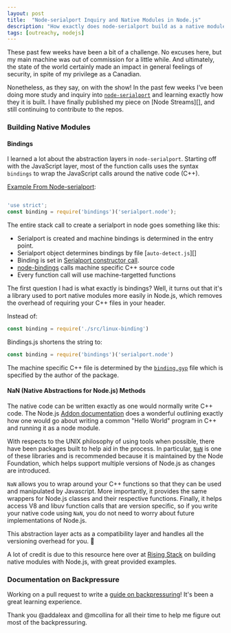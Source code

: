 ```yaml
---
layout: post
title:  "Node-serialport Inquiry and Native Modules in Node.js"
description: "How exactly does node-serialport build as a native module?"
tags: [outreachy, nodejs]
---
```


These past few weeks have been a bit of a challenge. No excuses here, but my
main machine was out of commission for a little while. And ultimately, the 
state of the world certainly made an impact in general feelings of security,
in spite of my privilege as a Canadian.

Nonetheless, as they say, on with the show! In the past few weeks I've been 
doing more study and inquiry into [`node-serialport`][] and learning exactly 
how they it is built. I have finally published my piece on [Node Streams][], 
and still continuing to contribute to the repos.

### Building Native Modules

#### Bindings

I learned a lot about the abstraction layers in `node-serialport`. Starting off 
with the JavaScript layer, most of the function calls uses the syntax 
`bindings` to wrap the JavaScript calls around the native code (C++).


[Example From Node-serialport][]:
```javascript

'use strict';
const binding = require('bindings')('serialport.node');

```

The entire stack call to create a serialport in node goes something like this:
  * Serialport is created and machine bindings is determined in the entry point.
  * Serialport object determines bindings by file [`auto-detect.js`][]
  * Binding is set in [Serialport constructor call][].
  * [node-bindings][] calls machine specific C++ source code
  * Every function call will use machine-targetted functions


The first question I had is what exactly is bindings? Well, it turns out that 
it's a library used to port native modules more easily in Node.js, which removes 
the overhead of requiring your C++ files in your header.

Instead of:
```javascript
const binding = require('./src/linux-binding')
```

Bindings.js shortens the string to:
```javascript
const binding = require('bindings')('serialport.node')
```

The machine specific C++ file is determined by the [`binding.gyp`][] file which 
is specified by the author of the package.

#### NaN (Native Abstractions for Node.js) Methods

The native code can be written exactly as one would normally write C++ code.
The Node.js [Addon documentation][] does a wonderful outlining exactly how one
would go about writing a common "Hello World" program in C++ and running it
as a node module.

With respects to the UNIX philosophy of using tools when possible, there have 
been packages built to help aid in the process. In particular, [`NaN`][] is one
of these libraries and is recommended because it is maintained by the Node 
Foundation, which helps support multiple versions of Node.js as changes are
introduced.

`NaN` allows you to wrap around your C++ functions so that they can be used and
manipulated by Javascript. More importantly, it provides the same wrappers for 
Node.js classes and their respective functions. Finally, it helps access V8
and libuv function calls that are version specific, so if you write your native 
code using `NaN`, you do not need to worry about future implementations of Node.js. 

This abstraction layer acts as a compatibility layer and handles all the 
versioning overhead for you. 🎉

A lot of credit is due to this resource here over at [Rising Stack][] on 
building native modules with Node.js, with great provided examples.
### Documentation on Backpressure

Working on a pull request to write a [guide on backpressuring][]! It's been
a great learning experience. 

Thank you @addaleax and @mcollina for all their time to help me figure out most 
of the backpressuring. 


[`node-serialport`]: https://github.com/EmergingTechnologyAdvisors/node-serialport
[Node-Streams]: https://medium.com/@jessica.quynh.tran/a-brief-history-of-node-streams-pt-1-3401db451f21#.exlelk719
[Example From Node-serialport]: https://github.com/EmergingTechnologyAdvisors/node-serialport/blob/master/lib/bindings/linux.js#L1-L2
[Serialport constructor call]: https://github.com/EmergingTechnologyAdvisors/node-serialport/blob/master/lib/serialport.js#L124
[auto-detect.js]: https://github.com/EmergingTechnologyAdvisors/node-serialport/blob/master/lib/bindings/auto-detect.js
[node-bindings]: https://github.com/TooTallNate/node-bindings
[Rising Stack]: https://blog.risingstack.com/writing-native-node-js-modules/
[`binding.gyp`]: https://github.com/EmergingTechnologyAdvisors/node-serialport/blob/master/binding.gyp
[`NaN`]: https://github.com/nodejs/nan
[C++ macros]: https://gcc.gnu.org/onlinedocs/cpp/Macros.html
[Addon documentation]: https://nodejs.org/api/addons.html
[guide on backpressuring]: https://github.com/nodejs/nodejs.org/pull/1109
